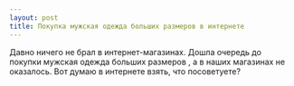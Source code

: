 ```yaml
---
layout: post 
title: Покупка мужская одежда больших размеров в интернете 
--- 
```

Давно ничего не брал в интернет-магазинах. Дошла очередь до покупки мужская одежда больших размеров , а в наших магазинах не оказалось. Вот думаю в интернете взять, что посоветуете?